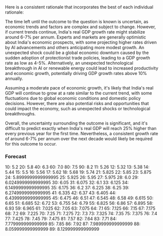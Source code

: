 Here is a consistent rationale that incorporates the best of each individual rationale:

The time left until the outcome to the question is known is uncertain, as economic trends and factors are complex and subject to change. However, if current trends continue, India's real GDP growth rate might stabilize around 6-7% per annum. Experts and markets are generally optimistic about India's economic prospects, with some projecting higher rates driven by AI advancements and others anticipating more modest growth. An unexpected shock could be a global economic downturn caused by the sudden adoption of protectionist trade policies, leading to a GDP growth rate as low as 4-5%. Alternatively, an unexpected technological breakthrough in AI or renewable energy could lead to increased productivity and economic growth, potentially driving GDP growth rates above 10% annually.

Assuming a moderate pace of economic growth, it's likely that India's real GDP will continue to grow at a rate similar to the current trend, with some fluctuations due to global economic conditions and domestic policy decisions. However, there are also potential risks and opportunities that could impact the economy, such as unexpected shocks or technological breakthroughs.

Overall, the uncertainty surrounding the outcome is significant, and it's difficult to predict exactly when India's real GDP will reach 25% higher than every previous year for the first time. Nevertheless, a consistent growth rate of around 6-7% per annum over the next decade would likely be required for this outcome to occur.

### Forecast

10: 5.2
20: 5.8
40: 6.3
60: 7.0
80: 7.5
90: 8.2
11: 5.26
12: 5.32
13: 5.38
14: 5.44
15: 5.5
16: 5.56
17: 5.62
18: 5.68
19: 5.74
21: 5.825
22: 5.85
23: 5.875
24: 5.8999999999999995
25: 5.925
26: 5.95
27: 5.975
28: 6.0
29: 6.0249999999999995
30: 6.05
31: 6.075
32: 6.1
33: 6.125
34: 6.1499999999999995
35: 6.175
36: 6.2
37: 6.225
38: 6.25
39: 6.2749999999999995
41: 6.335
42: 6.37
43: 6.405
44: 6.4399999999999995
45: 6.475
46: 6.51
47: 6.545
48: 6.58
49: 6.615
50: 6.65
51: 6.685
52: 6.72
53: 6.755
54: 6.79
55: 6.825
56: 6.86
57: 6.895
58: 6.93
59: 6.965
61: 7.025
62: 7.05
63: 7.075
64: 7.1
65: 7.125
66: 7.15
67: 7.175
68: 7.2
69: 7.225
70: 7.25
71: 7.275
72: 7.3
73: 7.325
74: 7.35
75: 7.375
76: 7.4
77: 7.425
78: 7.45
79: 7.475
81: 7.57
82: 7.64
83: 7.71
84: 7.779999999999999
85: 7.85
86: 7.92
87: 7.989999999999999
88: 8.059999999999999
89: 8.129999999999999